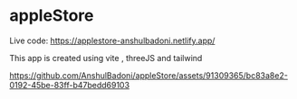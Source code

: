 # appleStore

Live code: https://applestore-anshulbadoni.netlify.app/

This app is created using vite , threeJS and tailwind




https://github.com/AnshulBadoni/appleStore/assets/91309365/bc83a8e2-0192-45be-83ff-b47bedd69103
